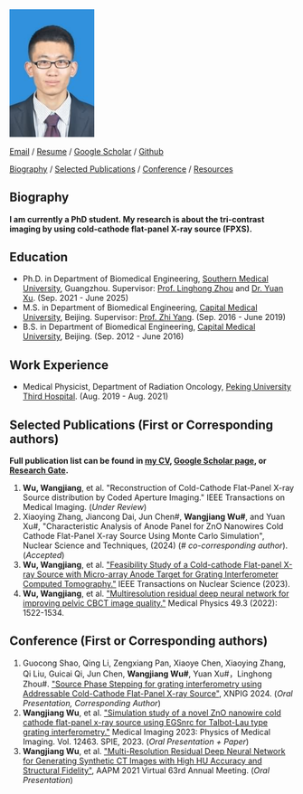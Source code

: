 
<img src="photo_wwj.png" data-canonical-src="photo_wwj.png" width="150"  />

[Email](mailto:wwj12110303@i.smu.edu.cn)  /  [Resume](./CV_WWJ/1_Curriculum_Vitae_20250228.pdf)  /  [Google Scholar](https://scholar.google.com/citations?user=j8PmNI4AAAAJ&hl=en)  /  [Github](https://github.com/WangjiangWu)

[Biography](#biography)  /  [Selected Publications](#selected_publications)  /  [Conference](#conference)  /  [Resources](./resources.md)

<a name='biography'></a>
## Biography
**I am currently a PhD student. My research is about the tri-contrast imaging by using cold-cathode flat-panel X-ray source (FPXS).**

## Education
- Ph.D. in Department of Biomedical Engineering, [Southern Medical University](https://en.wikipedia.org/wiki/Southern_Medical_University), Guangzhou. Supervisor: [Prof. Linghong Zhou](https://portal.smu.edu.cn/swyxgcxy/info/1021/1283.htm) and [Dr. Yuan Xu](https://portal.smu.edu.cn/swyxgcxy/info/1021/2625.htm). (Sep. 2021 - June 2025)
- M.S. in Department of Biomedical Engineering, [Capital Medical University](https://en.wikipedia.org/wiki/Capital_Medical_University), Beijing. Supervisor: [Prof. Zhi Yang](http://ccmu.teacher.360eol.com/teacherBasic/preview?teacherId=11459). (Sep. 2016 - June 2019)
- B.S. in Department of Biomedical Engineering, [Capital Medical University](https://en.wikipedia.org/wiki/Capital_Medical_University), Beijing. (Sep. 2012 - June 2016)

## Work Experience
- Medical Physicist, Department of Radiation Oncology, [Peking University Third Hospital](https://en.wikipedia.org/wiki/Peking_University_Third_Hospital). (Aug. 2019 - Aug. 2021)

<a name='selected_publications'></a>
## Selected Publications (First or Corresponding authors)
**Full publication list can be found in [my CV](./CV_WWJ/1_Curriculum_Vitae_20250228.pdf), [Google Scholar page](https://scholar.google.com/citations?user=j8PmNI4AAAAJ&hl=en), or [Research Gate](https://www.researchgate.net/profile/Wangjiang-Wu-3?ev=hdr_xprf).**
1. **Wu, Wangjiang**, et al. "Reconstruction of Cold-Cathode Flat-Panel X-ray Source distribution by Coded Aperture Imaging." IEEE Transactions on Medical Imaging. (*Under Review*)
2. Xiaoying Zhang, Jiancong Dai, Jun Chen\#, **Wangjiang Wu\#**, and Yuan Xu\#, "Characteristic Analysis of Anode Panel for ZnO Nanowires Cold Cathode Flat-Panel X-ray Source Using Monte Carlo Simulation", Nuclear Science and Techniques, (2024) (*\# co-corresponding author*). (*Accepted*)
3. **Wu, Wangjiang**, et al. ["Feasibility Study of a Cold-cathode Flat-panel X-ray Source with Micro-array Anode Target for Grating Interferometer Computed Tomography."](https://ieeexplore.ieee.org/document/10296928) IEEE Transactions on Nuclear Science (2023).
4. **Wu, Wangjiang**, et al. ["Multiresolution residual deep neural network for improving pelvic CBCT image quality."](https://aapm.onlinelibrary.wiley.com/doi/abs/10.1002/mp.15460) Medical Physics 49.3 (2022): 1522-1534.

<a name='conference'></a>
## Conference (First or Corresponding authors)
1. Guocong Shao, Qing Li, Zengxiang Pan, Xiaoye Chen, Xiaoying Zhang, Qi Liu, Guicai Qi, Jun Chen, **Wangjiang Wu\#**, Yuan Xu\#，Linghong Zhou\#. ["Source Phase Stepping for grating interferometry using Addressable Cold-Cathode Flat-Panel X-ray Source"](https://mm.scimeeting.cn/en/web/index/19821_1924472), XNPIG 2024. (*Oral Presentation, Corresponding Author*)
2. **Wangjiang Wu**, et al. ["Simulation study of a novel ZnO nanowire cold cathode flat-panel x-ray source using EGSnrc for Talbot-Lau type grating interferometry."](https://www.spiedigitallibrary.org/conference-proceedings-of-spie/12463/124630A/Simulation-study-of-a-novel-ZnO-nanowire-cold-cathode-flat/10.1117/12.2652087.short) Medical Imaging 2023: Physics of Medical Imaging. Vol. 12463. SPIE, 2023. (*Oral Presentation + Paper*)
3. **Wangjiang Wu**, et al. ["Multi-Resolution Residual Deep Neural Network for Generating Synthetic CT Images with High HU Accuracy and Structural Fidelity"](https://w4.aapm.org/meetings/2021AM/programInfo/programAbs.php?sid=9205&aid=55684), AAPM 2021 Virtual 63rd Annual Meeting. (*Oral Presentation*)



